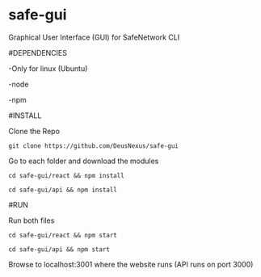 # safe-gui

Graphical User Interface (GUI) for SafeNetwork CLI

#DEPENDENCIES

-Only for linux (Ubuntu)

-node

-npm

#INSTALL

Clone the Repo

`git clone https://github.com/DeusNexus/safe-gui`

Go to each folder and download the modules

`cd safe-gui/react && npm install`

`cd safe-gui/api && npm install`

#RUN

Run both files

`cd safe-gui/react && npm start`

`cd safe-gui/api && npm start` 

Browse to localhost:3001 where the website runs (API runs on port 3000)
